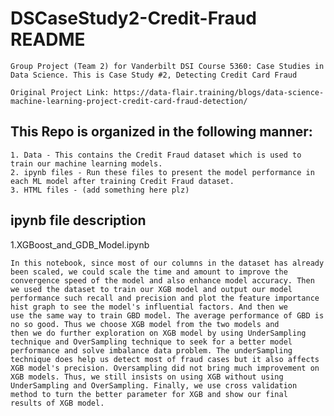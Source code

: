 # DSCaseStudy2-Credit-Fraud README
    Group Project (Team 2) for Vanderbilt DSI Course 5360: Case Studies in Data Science. This is Case Study #2, Detecting Credit Card Fraud

    Original Project Link: https://data-flair.training/blogs/data-science-machine-learning-project-credit-card-fraud-detection/

## This Repo is organized in the following manner: 
    1. Data - This contains the Credit Fraud dataset which is used to train our machine learning models.
    2. ipynb files - Run these files to present the model performance in each ML model after training Credit Fraud dataset.
    3. HTML files - (add something here plz)

## ipynb file description

1.XGBoost_and_GDB_Model.ipynb

    In this notebook, since most of our columns in the dataset has already been scaled, we could scale the time and amount to improve the     convergence speed of the model and also enhance model accuracy. Then we used the dataset to train our XGB model and output our model       performance such recall and precision and plot the feature importance hist graph to see the model's influential factors. And then we       use the same way to train GBD model. The average performance of GBD is no so good. Thus we choose XGB model from the two models and       then we do further exploration on XGB model by using UnderSampling technique and OverSampling technique to seek for a better model         performance and solve imbalance data problem. The underSampling technique does help us detect most of fraud cases but it also affects     XGB model's precision. Oversampling did not bring much improvement on XGB models. Thus, we still insists on using XGB without using       UnderSampling and OverSampling. Finally, we use cross validation method to turn the better parameter for XGB and show our final           results of XGB model.
